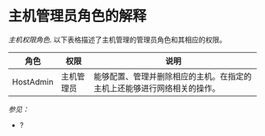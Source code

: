 # 主机管理员角色的解释

*主机权限角色*.
以下表格描述了主机管理的管理员角色和其相应的权限。

|角色|权限|说明|
|----|----|----|
|HostAdmin|主机管理员|能够配置、管理并删除相应的主机。在指定的主机上还能够进行网络相关的操作。|

*参见：*

-   ?

